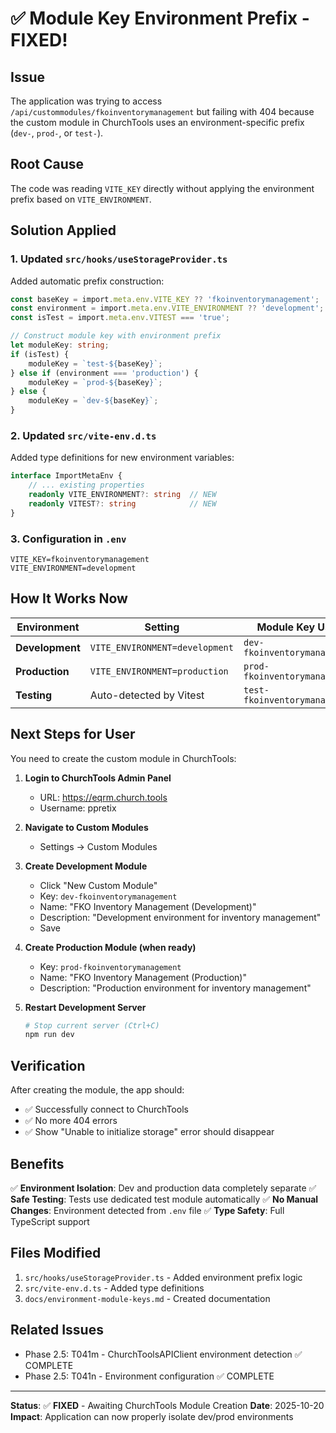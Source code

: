 # ✅ Module Key Environment Prefix - FIXED!

## Issue
The application was trying to access `/api/custommodules/fkoinventorymanagement` but failing with 404 because the custom module in ChurchTools uses an environment-specific prefix (`dev-`, `prod-`, or `test-`).

## Root Cause
The code was reading `VITE_KEY` directly without applying the environment prefix based on `VITE_ENVIRONMENT`.

## Solution Applied

### 1. Updated `src/hooks/useStorageProvider.ts`
Added automatic prefix construction:

```typescript
const baseKey = import.meta.env.VITE_KEY ?? 'fkoinventorymanagement';
const environment = import.meta.env.VITE_ENVIRONMENT ?? 'development';
const isTest = import.meta.env.VITEST === 'true';

// Construct module key with environment prefix
let moduleKey: string;
if (isTest) {
    moduleKey = `test-${baseKey}`;
} else if (environment === 'production') {
    moduleKey = `prod-${baseKey}`;
} else {
    moduleKey = `dev-${baseKey}`;
}
```

### 2. Updated `src/vite-env.d.ts`
Added type definitions for new environment variables:

```typescript
interface ImportMetaEnv {
    // ... existing properties
    readonly VITE_ENVIRONMENT?: string  // NEW
    readonly VITEST?: string            // NEW
}
```

### 3. Configuration in `.env`
```properties
VITE_KEY=fkoinventorymanagement
VITE_ENVIRONMENT=development
```

## How It Works Now

| Environment | Setting | Module Key Used |
|------------|---------|----------------|
| **Development** | `VITE_ENVIRONMENT=development` | `dev-fkoinventorymanagement` |
| **Production** | `VITE_ENVIRONMENT=production` | `prod-fkoinventorymanagement` |
| **Testing** | Auto-detected by Vitest | `test-fkoinventorymanagement` |

## Next Steps for User

You need to create the custom module in ChurchTools:

1. **Login to ChurchTools Admin Panel**
   - URL: https://eqrm.church.tools
   - Username: ppretix

2. **Navigate to Custom Modules**
   - Settings → Custom Modules

3. **Create Development Module**
   - Click "New Custom Module"
   - Key: `dev-fkoinventorymanagement`
   - Name: "FKO Inventory Management (Development)"
   - Description: "Development environment for inventory management"
   - Save

4. **Create Production Module (when ready)**
   - Key: `prod-fkoinventorymanagement`
   - Name: "FKO Inventory Management (Production)"
   - Description: "Production environment for inventory management"

5. **Restart Development Server**
   ```bash
   # Stop current server (Ctrl+C)
   npm run dev
   ```

## Verification

After creating the module, the app should:
- ✅ Successfully connect to ChurchTools
- ✅ No more 404 errors
- ✅ Show "Unable to initialize storage" error should disappear

## Benefits

✅ **Environment Isolation**: Dev and production data completely separate
✅ **Safe Testing**: Tests use dedicated test module automatically
✅ **No Manual Changes**: Environment detected from `.env` file
✅ **Type Safety**: Full TypeScript support

## Files Modified

1. `src/hooks/useStorageProvider.ts` - Added environment prefix logic
2. `src/vite-env.d.ts` - Added type definitions
3. `docs/environment-module-keys.md` - Created documentation

## Related Issues

- Phase 2.5: T041m - ChurchToolsAPIClient environment detection ✅ COMPLETE
- Phase 2.5: T041n - Environment configuration ✅ COMPLETE

---

**Status**: ✅ **FIXED** - Awaiting ChurchTools Module Creation
**Date**: 2025-10-20
**Impact**: Application can now properly isolate dev/prod environments
